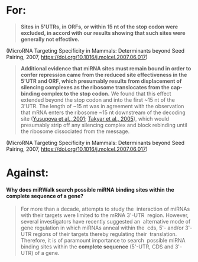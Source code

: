 # For:

>**Sites in 5'UTRs, in ORFs, or within 15 nt of the stop codon were excluded, in accord with our results showing that such sites were generally not effective.**

(MicroRNA Targeting Specificity in Mammals: Determinants beyond Seed Pairing, 2007, https://doi.org/10.1016/j.molcel.2007.06.017)


>**Additional evidence that miRNA sites must remain bound in order to confer repression came from the reduced site effectiveness in the 5'UTR and ORF, which presumably results from displacement of silencing complexes as the ribosome translocates from the cap-binding complex to the stop codon.** We found that this effect extended beyond the stop codon and into the first ~15 nt of the 3'UTR. The length of ~15 nt was in agreement with the observation that mRNA enters the ribosome ~15 nt downstream of the decoding site ([Yusupova et al., 2001](https://www.ncbi.nlm.nih.gov/pmc/articles/PMC3800283/#R30); [Takyar et al., 2005](https://www.ncbi.nlm.nih.gov/pmc/articles/PMC3800283/#R27)), which would presumably strip off any silencing complex and block rebinding until the ribosome dissociated from the message.

(MicroRNA Targeting Specificity in Mammals: Determinants beyond Seed Pairing, 2007, https://doi.org/10.1016/j.molcel.2007.06.017)


# Against:

#### Why does miRWalk search possible miRNA binding sites within the complete sequence of a gene?

>For more than a decade, attempts to study the  interaction of miRNAs with their targets were limited to the mRNA 3'-UTR  region. However, several investigators have recently suggested an  alternative mode of gene regulation in which miRNAs anneal within the  cds, 5'- and/or 3'-UTR regions of their targets thereby regulating their  translation. Therefore, it is of paramount importance to search  possible miRNA binding sites within the **complete sequence** (5'-UTR, CDS and 3'-UTR) of a gene.




